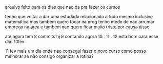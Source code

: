 arquivo feito para os dias que nao da pra fazer os cursos


tenho que voltar a dar uma estudada
relacionado a tudo mesmo 
inclusive matemática 
mas também quero focar na prog
tenho medo de nao arrumar emprego na area
e também nao quero ficar muito triste por causa disso 

ate agora tem 8 commits hj
9 contando agora 
10..
11..
12 esta bom oara esse dia: 10fev

11 fev
mais um dia onde nao consegui fazer o novo curso
como posso melhorar se não consigo organizar a rotina?
